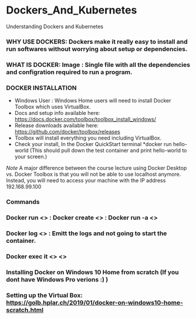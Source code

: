# Dockers_And_Kubernetes
Understanding Dockers and Kubernetes

### WHY USE DOCKERS: Dockers make it really easy to install and run softwares without worrying about setup or dependencies.
### WHAT IS DOCKER: Image : Single file with all the dependencies and configration required to run a program. 

### DOCKER INSTALLATION
* Windows User : Windows Home users will need to install Docker Toolbox which uses VirtualBox. 
* Docs and setup info available here: https://docs.docker.com/toolbox/toolbox_install_windows/
* Release downloads available here: https://github.com/docker/toolbox/releases
* Toolbox will install everything you need including VirtualBox.
* Check your install, In the Docker QuickStart terminal
  *docker run hello-world (This should pull down the test container and print hello-world to your screen.)

*Note*
A major difference between the course lecture using Docker Desktop vs. Docker Toolbox is that you will not be able to use localhost anymore. Instead, you will need to access your machine with the IP address 192.168.99.100

### Commands
### Docker run <<image>> : Docker create <<image>> : Docker run -a <<id of image>>
### Docker log <<id of container>> : Emitt the logs and not going to start the container.
### Docker exec it <<id of contianer>> <<command>>
 
### Installing Docker on Windows 10 Home from scratch (If you dont have Windows Pro verions :) )
### Setting up the Virtual Box: https://golb.hplar.ch/2019/01/docker-on-windows10-home-scratch.html


